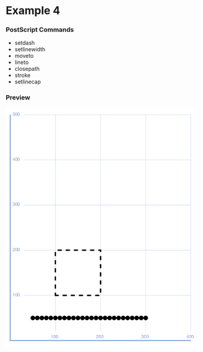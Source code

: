 # Example 4

### PostScript Commands

  - setdash
  - setlinewidth
  - moveto
  - lineto
  - closepath
  - stroke
  - setlinecap

### Preview
![Example 4](https://github.com/IvanSostarko/postscript-examples/blob/master/Example04/Example4.jpg)